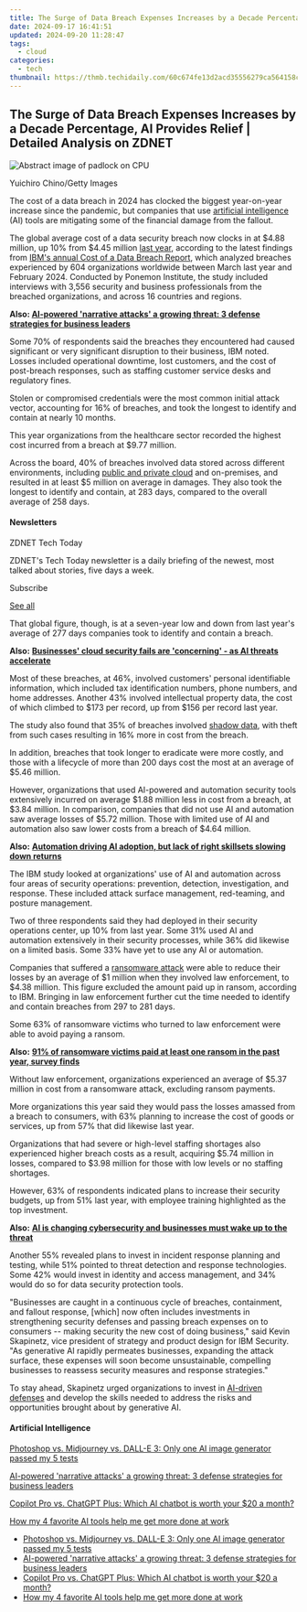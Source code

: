 ```yaml
---
title: The Surge of Data Breach Expenses Increases by a Decade Percentage, AI Provides Relief | Detailed Analysis on ZDNET
date: 2024-09-17 16:41:51
updated: 2024-09-20 11:28:47
tags:
  - cloud
categories:
  - tech
thumbnail: https://thmb.techidaily.com/60c674fe13d2acd35556279ca564158ce88f6acfb541643cb5f48b7273c16f81.jpg
---
```


## The Surge of Data Breach Expenses Increases by a Decade Percentage, AI Provides Relief | Detailed Analysis on ZDNET

![Abstract image of padlock on CPU](https://www.zdnet.com/a/img/resize/1bd626fe397d94dfac7ab65f8a88b46007e5628c/2024/07/31/d11c8960-d38b-49b9-be02-8ffe803370f5/security-cpu-yuichiro-chino072024.jpg?auto=webp&width=1280)

Yuichiro Chino/Getty Images

The cost of a data breach in 2024 has clocked the biggest year-on-year increase since the pandemic, but companies that use [artificial intelligence](https://www.zdnet.com/article/what-is-ai-heres-everything-you-need-to-know-about-artificial-intelligence/#link=%7B%22linkText%22:%22artificial%20intelligence%22,%22target%22:%22%5Fblank%22,%22href%22:%22https://www.zdnet.com/article/what-is-ai-heres-everything-you-need-to-know-about-artificial-intelligence/%22,%22role%22:%22standard%22,%22absolute%22:%22%22%7D) (AI) tools are mitigating some of the financial damage from the fallout. 

The global average cost of a data security breach now clocks in at $4.88 million, up 10% from $4.45 million [last year](https://www.zdnet.com/article/were-you-caught-up-in-the-latest-data-breach-heres-how-to-tell/#link=%7B%22role%22:%22standard%22,%22href%22:%22https://www.zdnet.com/article/were-you-caught-up-in-the-latest-data-breach-heres-how-to-tell/%22,%22target%22:%22%5Fblank%22,%22absolute%22:%22%22,%22linkText%22:%22last%20year%22%7D), according to the latest findings from [IBM's annual Cost of a Data Breach Report](https://www.ibm.com/reports/data-breach#link=%7B%22role%22:%22standard%22,%22href%22:%22https://www.ibm.com/reports/data-breach%22,%22target%22:%22%5Fblank%22,%22absolute%22:%22%22,%22linkText%22:%22IBM's%20annual%20Cost%20of%20a%20Data%20Breach%20Report%22%7D), which analyzed breaches experienced by 604 organizations worldwide between March last year and February 2024\. Conducted by Ponemon Institute, the study included interviews with 3,556 security and business professionals from the breached organizations, and across 16 countries and regions. 

**Also: [AI-powered 'narrative attacks' a growing threat: 3 defense strategies for business leaders](https://www.zdnet.com/article/ai-powered-narrative-attacks-a-growing-threat-3-defense-strategies-for-business-leaders/)**

Some 70% of respondents said the breaches they encountered had caused significant or very significant disruption to their business, IBM noted. Losses included operational downtime, lost customers, and the cost of post-breach responses, such as staffing customer service desks and regulatory fines. 

Stolen or compromised credentials were the most common initial attack vector, accounting for 16% of breaches, and took the longest to identify and contain at nearly 10 months.

This year organizations from the healthcare sector recorded the highest cost incurred from a breach at $9.77 million. 

Across the board, 40% of breaches involved data stored across different environments, including [public and private cloud](https://www.zdnet.com/article/businesses-cloud-security-fails-are-concerning-as-ai-threats-accelerate/#link=%7B%22role%22:%22standard%22,%22href%22:%22https://www.zdnet.com/article/businesses-cloud-security-fails-are-concerning-as-ai-threats-accelerate/%22,%22target%22:%22%5Fblank%22,%22absolute%22:%22%22,%22linkText%22:%22public%20and%20private%20cloud%22%7D) and on-premises, and resulted in at least $5 million on average in damages. They also took the longest to identify and contain, at 283 days, compared to the overall average of 258 days. 

#### Newsletters

ZDNET Tech Today

ZDNET's Tech Today newsletter is a daily briefing of the newest, most talked about stories, five days a week.

 Subscribe

[See all](https://www.zdnet.com/newsletters/)

That global figure, though, is at a seven-year low and down from last year's average of 277 days companies took to identify and contain a breach. 

**Also:** [**Businesses' cloud security fails are 'concerning' - as AI threats accelerate**](https://www.zdnet.com/article/businesses-cloud-security-fails-are-concerning-as-ai-threats-accelerate/#link=%7B%22role%22:%22standard%22,%22href%22:%22https://www.zdnet.com/article/businesses-cloud-security-fails-are-concerning-as-ai-threats-accelerate/%22,%22target%22:%22%5Fblank%22,%22absolute%22:%22%22,%22linkText%22:%22%3Cstrong%3EBusinesses'%20cloud%20security%20fails%20are%20'concerning'%20-%20as%20AI%20threats%20accelerate%3C/strong%3E%22%7D)

Most of these breaches, at 46%, involved customers' personal identifiable information, which included tax identification numbers, phone numbers, and home addresses. Another 43% involved intellectual property data, the cost of which climbed to $173 per record, up from $156 per record last year. 

The study also found that 35% of breaches involved [shadow data](https://www.zdnet.com/article/half-of-apac-firms-waver-on-processes-to-accommodate-remote-work/#link=%7B%22role%22:%22standard%22,%22href%22:%22https://www.zdnet.com/article/half-of-apac-firms-waver-on-processes-to-accommodate-remote-work/%22,%22target%22:%22%5Fblank%22,%22absolute%22:%22%22,%22linkText%22:%22shadow%20data%22%7D), with theft from such cases resulting in 16% more in cost from the breach. 

In addition, breaches that took longer to eradicate were more costly, and those with a lifecycle of more than 200 days cost the most at an average of $5.46 million. 

However, organizations that used AI-powered and automation security tools extensively incurred on average $1.88 million less in cost from a breach, at $3.84 million. In comparison, companies that did not use AI and automation saw average losses of $5.72 million. Those with limited use of AI and automation also saw lower costs from a breach of $4.64 million. 

**Also:** [**Automation driving AI adoption, but lack of right skillsets slowing down returns**](https://www.zdnet.com/article/automation-driving-ai-adoption-but-lack-of-right-skillsets-slowing-down-returns/#link=%7B%22role%22:%22standard%22,%22href%22:%22https://www.zdnet.com/article/automation-driving-ai-adoption-but-lack-of-right-skillsets-slowing-down-returns/%22,%22target%22:%22%5Fblank%22,%22absolute%22:%22%22,%22linkText%22:%22%3Cstrong%3EAutomation%20driving%20AI%20adoption,%20but%20lack%20of%20right%20skillsets%20slowing%20down%20returns%3C/strong%3E%22%7D)

The IBM study looked at organizations' use of AI and automation across four areas of security operations: prevention, detection, investigation, and response. These included attack surface management, red-teaming, and posture management. 

Two of three respondents said they had deployed in their security operations center, up 10% from last year. Some 31% used AI and automation extensively in their security processes, while 36% did likewise on a limited basis. Some 33% have yet to use any AI or automation. 

Companies that suffered a [ransomware attack](https://www.zdnet.com/article/what-is-ransomware-everything-you-need-to-know-and-how-to-reduce-your-risk/) were able to reduce their losses by an average of $1 million when they involved law enforcement, to $4.38 million. This figure excluded the amount paid up in ransom, according to IBM. Bringing in law enforcement further cut the time needed to identify and contain breaches from 297 to 281 days. 

Some 63% of ransomware victims who turned to law enforcement were able to avoid paying a ransom. 

**Also:** [**91% of ransomware victims paid at least one ransom in the past year, survey finds**](https://www.zdnet.com/article/91-of-ransomware-victims-paid-at-least-one-ransom-in-the-past-year-survey-finds/)

Without law enforcement, organizations experienced an average of $5.37 million in cost from a ransomware attack, excluding ransom payments. 

More organizations this year said they would pass the losses amassed from a breach to consumers, with 63% planning to increase the cost of goods or services, up from 57% that did likewise last year. 

Organizations that had severe or high-level staffing shortages also experienced higher breach costs as a result, acquiring $5.74 million in losses, compared to $3.98 million for those with low levels or no staffing shortages. 

However, 63% of respondents indicated plans to increase their security budgets, up from 51% last year, with employee training highlighted as the top investment. 

**Also:** [**AI is changing cybersecurity and businesses must wake up to the threat**](https://www.zdnet.com/article/ai-is-changing-cybersecurity-and-businesses-must-wake-up-to-the-threat/#link=%7B%22role%22:%22standard%22,%22href%22:%22https://www.zdnet.com/article/ai-is-changing-cybersecurity-and-businesses-must-wake-up-to-the-threat/%22,%22target%22:%22%5Fblank%22,%22absolute%22:%22%22,%22linkText%22:%22%3Cstrong%3EAI%20is%20changing%20cybersecurity%20and%20businesses%20must%20wake%20up%20to%20the%20threat%3C/strong%3E%22%7D) 

Another 55% revealed plans to invest in incident response planning and testing, while 51% pointed to threat detection and response technologies. Some 42% would invest in identity and access management, and 34% would do so for data security protection tools.

"Businesses are caught in a continuous cycle of breaches, containment, and fallout response, \[which\] now often includes investments in strengthening security defenses and passing breach expenses on to consumers -- making security the new cost of doing business," said Kevin Skapinetz, vice president of strategy and product design for IBM Security. "As generative AI rapidly permeates businesses, expanding the attack surface, these expenses will soon become unsustainable, compelling businesses to reassess security measures and response strategies."

To stay ahead, Skapinetz urged organizations to invest in [AI-driven defenses](https://www.zdnet.com/article/cyberdefense-will-need-ai-capabilities-to-safeguard-digital-borders/) and develop the skills needed to address the risks and opportunities brought about by generative AI.

#### Artificial Intelligence

[Photoshop vs. Midjourney vs. DALL-E 3: Only one AI image generator passed my 5 tests](https://www.zdnet.com/article/is-photoshops-new-text-to-image-as-good-as-midjourney-and-dall-e-we-test-it-and-see/ "Photoshop vs. Midjourney vs. DALL-E 3: Only one AI image generator passed my 5 tests")

[AI-powered 'narrative attacks' a growing threat: 3 defense strategies for business leaders](https://www.zdnet.com/article/ai-powered-narrative-attacks-a-growing-threat-3-defense-strategies-for-business-leaders/ "AI-powered 'narrative attacks' a growing threat: 3 defense strategies for business leaders")

[Copilot Pro vs. ChatGPT Plus: Which AI chatbot is worth your $20 a month?](https://www.zdnet.com/article/copilot-pro-vs-chatgpt-plus-which-is-ai-chatbot-is-worth-your-20-a-month/ "Copilot Pro vs. ChatGPT Plus: Which AI chatbot is worth your $20 a month?")

[How my 4 favorite AI tools help me get more done at work](https://www.zdnet.com/article/how-my-4-favorite-ai-tools-help-me-get-more-done-at-work/ "How my 4 favorite AI tools help me get more done at work")

* [Photoshop vs. Midjourney vs. DALL-E 3: Only one AI image generator passed my 5 tests](https://www.zdnet.com/article/is-photoshops-new-text-to-image-as-good-as-midjourney-and-dall-e-we-test-it-and-see/ "Photoshop vs. Midjourney vs. DALL-E 3: Only one AI image generator passed my 5 tests")
* [AI-powered 'narrative attacks' a growing threat: 3 defense strategies for business leaders](https://www.zdnet.com/article/ai-powered-narrative-attacks-a-growing-threat-3-defense-strategies-for-business-leaders/ "AI-powered 'narrative attacks' a growing threat: 3 defense strategies for business leaders")
* [Copilot Pro vs. ChatGPT Plus: Which AI chatbot is worth your $20 a month?](https://www.zdnet.com/article/copilot-pro-vs-chatgpt-plus-which-is-ai-chatbot-is-worth-your-20-a-month/ "Copilot Pro vs. ChatGPT Plus: Which AI chatbot is worth your $20 a month?")
* [How my 4 favorite AI tools help me get more done at work](https://www.zdnet.com/article/how-my-4-favorite-ai-tools-help-me-get-more-done-at-work/ "How my 4 favorite AI tools help me get more done at work")

<ins class="adsbygoogle"
     style="display:block"
     data-ad-format="autorelaxed"
     data-ad-client="ca-pub-7571918770474297"
     data-ad-slot="1223367746"></ins>



<ins class="adsbygoogle"
     style="display:block"
     data-ad-client="ca-pub-7571918770474297"
     data-ad-slot="8358498916"
     data-ad-format="auto"
     data-full-width-responsive="true"></ins>
